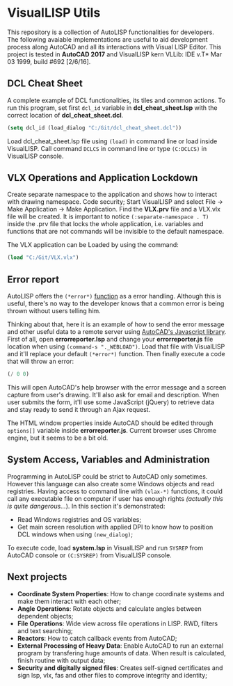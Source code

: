 # VisualLISP Utils

This repository is a collection of AutoLISP functionalities for developers. The following avaiable implementations are useful to aid development process along AutoCAD and all its interactions with Visual LISP Editor. This project is tested in **AutoCAD 2017** and VisualLISP kern VLLib: IDE v.T* Mar 03 1999, build #692 [2/6/16].

## DCL Cheat Sheet
A complete example of DCL functionalities, its tiles and common actions. To run this program, set first `dcl_id` variable in **dcl_cheat_sheet.lsp** with the correct location of **dcl_cheat_sheet.dcl**.
```lisp
(setq dcl_id (load_dialog "C:/Git/dcl_cheat_sheet.dcl"))
```
Load dcl_cheat_sheet.lsp file using `(load)` in command line or load inside VisualLISP. Call command `DCLCS` in command line or type `(C:DCLCS)` in VisualLISP console.

## VLX Operations and Application Lockdown
Create separate namespace to the application and shows how to interact with drawing namespace. Code security;
Start VisualLISP and select File -> Make Application -> Make Application. Find the **VLX.prv** file  and a VLX.vlx file will be created. It is important to notice `(:separate-namespace . T)` inside the .prv file that locks the whole application, i.e. variables and functions that are not commands will be invisible to the default namespace.

The VLX application can be Loaded by using the command:
```lisp
(load "C:/Git/VLX.vlx")
```

## Error report
AutoLISP offers the `(*error*)` [function](https://knowledge.autodesk.com/search-result/caas/CloudHelp/cloudhelp/2016/ENU/AutoCAD-AutoLISP/files/GUID-CF913180-17CC-43C7-B89F-3BC82FFBEFB9-htm.html) as a error handling. Although this is useful, there's no way to the developer knows that a common error is being thrown without users telling him.

Thinking about that, here it is an example of how to send the error message and other useful data to a remote server using [AutoCAD's Javascript library](https://df-prod.autocad360.com/jsapi/v3/GettingStart/index.html). First of all, open **errorreporter.lsp** and change your **errorreporter.js** file location when using `(command-s "._WEBLOAD")`. Load that file with VisualLISP and it'll replace your default `(*error*)` function. Then finally execute a code that will throw an error:
```lisp
(/ 0 0)
```
This will open AutoCAD's help browser with the error message and a screen capture from user's drawing. It'll also ask for email and description. When user submits the form, it'll use some JavaScript (jQuery) to retrieve data and stay ready to send it through an Ajax request.

The HTML window properties inside AutoCAD should be edited through `options[]` variable inside **errorreporter.js**. Current browser uses Chrome engine, but it seems to be a bit old.

## System Access, Variables and Administration
Programming in AutoLISP could be strict to AutoCAD only sometimes. However this language can also create some Windows objects and read registries. Having access to command line with `(vlax-*)` functions, it could call any executable file on computer if user has enough rights *(actually this is quite dangerous...*). 
In this section it's demonstrated:
- Read Windows registries and OS variables;
- Get main screen resolution with applied DPI to know how to position DCL windows when using `(new_dialog)`;

To execute code, load **system.lsp** in VisualLISP and run `SYSREP` from AutoCAD console or `(C:SYSREP)` from VisualLISP console.

## Next projects
- **Coordinate System Properties**: How to change coordinate systems and make them interact with each other;
- **Angle Operations**: Rotate objects and calculate angles between dependent objects;
- **File Operations**: Wide view across file operations in LISP. RWD, filters and text searching;
- **Reactors**: How to catch callback events from AutoCAD;
- **External Processing of Heavy Data**: Enable AutoCAD to run an external program by transfering huge amounts of data. When result is calculated, finish routine with output data;
- **Security and digitally signed files**: Creates self-signed certificates and sign lsp, vlx, fas and other files to comprove integrity and identity;